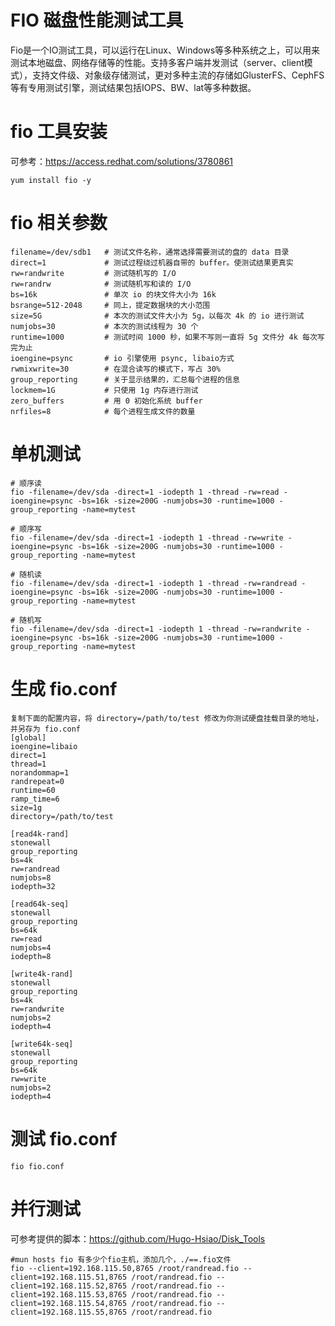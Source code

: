 # FIO 磁盘性能测试工具

 Fio是一个IO测试工具，可以运行在Linux、Windows等多种系统之上，可以用来测试本地磁盘、网络存储等的性能。支持多客户端并发测试（server、client模式），支持文件级、对象级存储测试，更对多种主流的存储如GlusterFS、CephFS等有专用测试引擎，测试结果包括IOPS、BW、lat等多种数据。

# fio 工具安装

可参考：https://access.redhat.com/solutions/3780861
    
    yum install fio -y

# fio 相关参数
    filename=/dev/sdb1   # 测试文件名称，通常选择需要测试的盘的 data 目录
    direct=1             # 测试过程绕过机器自带的 buffer。使测试结果更真实
    rw=randwrite         # 测试随机写的 I/O
    rw=randrw            # 测试随机写和读的 I/O
    bs=16k               # 单次 io 的块文件大小为 16k
    bsrange=512-2048     # 同上，提定数据块的大小范围
    size=5G              # 本次的测试文件大小为 5g，以每次 4k 的 io 进行测试
    numjobs=30           # 本次的测试线程为 30 个
    runtime=1000         # 测试时间 1000 秒，如果不写则一直将 5g 文件分 4k 每次写完为止
    ioengine=psync       # io 引擎使用 psync, libaio方式
    rwmixwrite=30        # 在混合读写的模式下，写占 30%
    group_reporting      # 关于显示结果的，汇总每个进程的信息
    lockmem=1G           # 只使用 1g 内存进行测试
    zero_buffers         # 用 0 初始化系统 buffer
    nrfiles=8            # 每个进程生成文件的数量
 # 单机测试
    # 顺序读
    fio -filename=/dev/sda -direct=1 -iodepth 1 -thread -rw=read -ioengine=psync -bs=16k -size=200G -numjobs=30 -runtime=1000 -group_reporting -name=mytest

    # 顺序写
    fio -filename=/dev/sda -direct=1 -iodepth 1 -thread -rw=write -ioengine=psync -bs=16k -size=200G -numjobs=30 -runtime=1000 -group_reporting -name=mytest

    # 随机读
    fio -filename=/dev/sda -direct=1 -iodepth 1 -thread -rw=randread -ioengine=psync -bs=16k -size=200G -numjobs=30 -runtime=1000 -group_reporting -name=mytest

    # 随机写
    fio -filename=/dev/sda -direct=1 -iodepth 1 -thread -rw=randwrite -ioengine=psync -bs=16k -size=200G -numjobs=30 -runtime=1000 -group_reporting -name=mytest
    

 # 生成 fio.conf
    复制下面的配置内容，将 directory=/path/to/test 修改为你测试硬盘挂载目录的地址，并另存为 fio.conf
    [global]
    ioengine=libaio
    direct=1
    thread=1
    norandommap=1
    randrepeat=0
    runtime=60
    ramp_time=6
    size=1g
    directory=/path/to/test

    [read4k-rand]
    stonewall
    group_reporting
    bs=4k
    rw=randread
    numjobs=8
    iodepth=32

    [read64k-seq]
    stonewall
    group_reporting
    bs=64k
    rw=read
    numjobs=4
    iodepth=8

    [write4k-rand]
    stonewall
    group_reporting
    bs=4k
    rw=randwrite
    numjobs=2
    iodepth=4

    [write64k-seq]
    stonewall
    group_reporting
    bs=64k
    rw=write
    numjobs=2
    iodepth=4
# 测试 fio.conf
    fio fio.conf
# 并行测试
 
   可参考提供的脚本：https://github.com/Hugo-Hsiao/Disk_Tools
 
    #mun hosts fio 有多少个fio主机，添加几个，./==.fio文件
    fio --client=192.168.115.50,8765 /root/randread.fio --client=192.168.115.51,8765 /root/randread.fio --client=192.168.115.52,8765 /root/randread.fio --       client=192.168.115.53,8765 /root/randread.fio --client=192.168.115.54,8765 /root/randread.fio --client=192.168.115.55,8765 /root/randread.fio   

